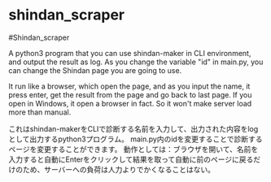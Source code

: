 # shindan_scraper

#Shindan_scraper

A python3 program that you can use shindan-maker in CLI environment, and output the result as log.
As you change the variable "id" in main.py, you can change the Shindan page you are going to use.

It run like a browser, which open the page, and as you input the name, it press enter, get the result from the page and go back to last page. If you open in Windows, it open a browser in fact. So it won't make server load more than manual. 

これはshindan-makerをCLIで診断する名前を入力して、出力された内容をlogとして出力するpython3プログラム。
main.py内のidを変更することで診断するページを変更することができます。
動作としては：ブラウザを開いて、名前を入力すると自動にEnterをクリックして結果を取って自動に前のページに戻るだけのため、サーバーへの負荷は人力よりでかくなることはない。
